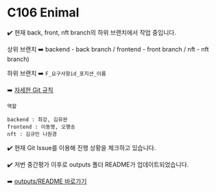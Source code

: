 # C106 Enimal

:heavy_check_mark: 현재 back, front, nft branch의 하위 브랜치에서 작업 중입니다.

상위 브랜치 :arrow_right: backend - back branch / frontend - front branch / nft - nft branch)

하위 브랜치 :arrow_right: `F_요구사항id_포지션_이름`

:arrow_right: [자세한 Git 규칙](https://www.notion.so/Git-daa26a36a7dd429ca056e9869a5b8dff)

```
역할

backend : 최강, 김유완
frontend : 이동명, 오행송
nft : 김규민 나원경
```



:heavy_check_mark: 현재 Git Issue를 이용해 진행 상황을 체크하고 있습니다.



:heavy_check_mark: 저번 중간평가 이후로 outputs 폴더 README가 업데이트되었습니다.

:arrow_right: [outputs/README 바로가기](outputs/README.md)

